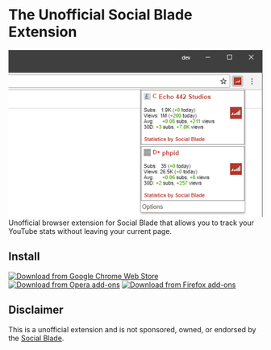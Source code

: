 # The Unofficial Social Blade Extension
![Screenshot](screenshot.png)
Unofficial browser extension for Social Blade that allows you to track your YouTube stats without leaving your current page.

## Install 
[![Download from Google Chrome Web Store](https://verifiedjoseph.com/images/install/153px/chrome.png)](https://chrome.google.com/webstore/detail/the-unofficial-social-bla/dmjgiaijdmgheegfinhgplldehidfbcm)
[![Download from Opera add-ons](https://verifiedjoseph.com/images/install/153px/opera.png)](https://addons.opera.com/en/extensions/details/social-blade/?display=en)
[![Download from Firefox add-ons](https://verifiedjoseph.com/images/install/153px/firefox.png)](https://addons.mozilla.org/en-gb/firefox/addon/unofficial-social-blade/)

## Disclaimer
This is a unofficial extension and is not sponsored, owned, or endorsed by the [Social Blade](https://socialblade.com/).
